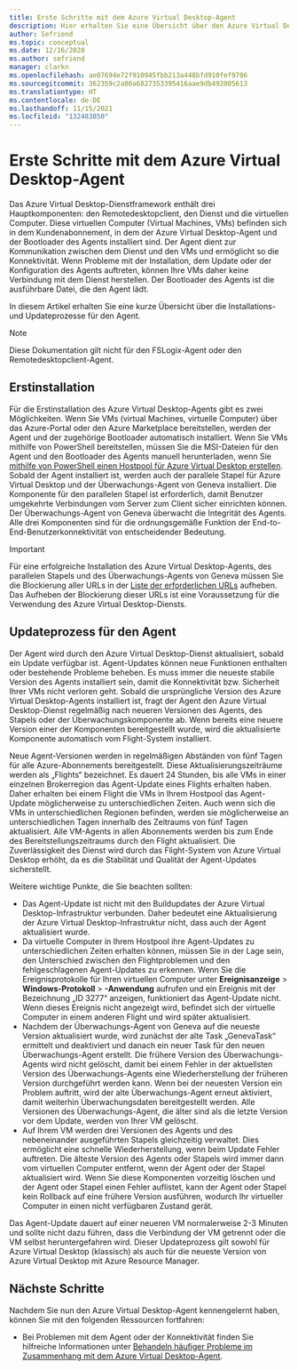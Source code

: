 ```yaml
---
title: Erste Schritte mit dem Azure Virtual Desktop-Agent
description: Hier erhalten Sie eine Übersicht über den Azure Virtual Desktop-Agent und dessen Updateprozesse.
author: Sefriend
ms.topic: conceptual
ms.date: 12/16/2020
ms.author: sefriend
manager: clarkn
ms.openlocfilehash: ae07694e72f910945fbb213a448bfd910fef9786
ms.sourcegitcommit: 362359c2a00a6827353395416aae9db492005613
ms.translationtype: HT
ms.contentlocale: de-DE
ms.lasthandoff: 11/15/2021
ms.locfileid: "132483850"
---
```

# <a name="get-started-with-the-azure-virtual-desktop-agent"></a>Erste Schritte mit dem Azure Virtual Desktop-Agent

Das Azure Virtual Desktop-Dienstframework enthält drei Hauptkomponenten: den Remotedesktopclient, den Dienst und die virtuellen Computer. Diese virtuellen Computer (Virtual Machines, VMs) befinden sich in dem Kundenabonnement, in dem der Azure Virtual Desktop-Agent und der Bootloader des Agents installiert sind. Der Agent dient zur Kommunikation zwischen dem Dienst und den VMs und ermöglicht so die Konnektivität. Wenn Probleme mit der Installation, dem Update oder der Konfiguration des Agents auftreten, können Ihre VMs daher keine Verbindung mit dem Dienst herstellen. Der Bootloader des Agents ist die ausführbare Datei, die den Agent lädt. 

In diesem Artikel erhalten Sie eine kurze Übersicht über die Installations- und Updateprozesse für den Agent.

>[!NOTE]
>Diese Dokumentation gilt nicht für den FSLogix-Agent oder den Remotedesktopclient-Agent.


## <a name="initial-installation-process"></a>Erstinstallation

Für die Erstinstallation des Azure Virtual Desktop-Agents gibt es zwei Möglichkeiten. Wenn Sie VMs (virtual Machines, virtuelle Computer) über das Azure-Portal oder den Azure Marketplace bereitstellen, werden der Agent und der zugehörige Bootloader automatisch installiert. Wenn Sie VMs mithilfe von PowerShell bereitstellen, müssen Sie die MSI-Dateien für den Agent und den Bootloader des Agents manuell herunterladen, wenn Sie [mithilfe von PowerShell einen Hostpool für Azure Virtual Desktop erstellen](create-host-pools-powershell.md#register-the-virtual-machines-to-the-azure-virtual-desktop-host-pool). Sobald der Agent installiert ist, werden auch der parallele Stapel für Azure Virtual Desktop und der Überwachungs-Agent von Geneva installiert. Die Komponente für den parallelen Stapel ist erforderlich, damit Benutzer umgekehrte Verbindungen vom Server zum Client sicher einrichten können. Der Überwachungs-Agent von Geneva überwacht die Integrität des Agents. Alle drei Komponenten sind für die ordnungsgemäße Funktion der End-to-End-Benutzerkonnektivität von entscheidender Bedeutung.

>[!IMPORTANT]
>Für eine erfolgreiche Installation des Azure Virtual Desktop-Agents, des parallelen Stapels und des Überwachungs-Agents von Geneva müssen Sie die Blockierung aller URLs in der [Liste der erforderlichen URLs](safe-url-list.md#virtual-machines) aufheben. Das Aufheben der Blockierung dieser URLs ist eine Voraussetzung für die Verwendung des Azure Virtual Desktop-Diensts.

## <a name="agent-update-process"></a>Updateprozess für den Agent

Der Agent wird durch den Azure Virtual Desktop-Dienst aktualisiert, sobald ein Update verfügbar ist. Agent-Updates können neue Funktionen enthalten oder bestehende Probleme beheben. Es muss immer die neueste stabile Version des Agents installiert sein, damit die Konnektivität bzw. Sicherheit Ihrer VMs nicht verloren geht. Sobald die ursprüngliche Version des Azure Virtual Desktop-Agents installiert ist, fragt der Agent den Azure Virtual Desktop-Dienst regelmäßig nach neueren Versionen des Agents, des Stapels oder der Überwachungskomponente ab. Wenn bereits eine neuere Version einer der Komponenten bereitgestellt wurde, wird die aktualisierte Komponente automatisch vom Flight-System installiert.

Neue Agent-Versionen werden in regelmäßigen Abständen von fünf Tagen für alle Azure-Abonnements bereitgestellt. Diese Aktualisierungszeiträume werden als „Flights“ bezeichnet. Es dauert 24 Stunden, bis alle VMs in einer einzelnen Brokerregion das Agent-Update eines Flights erhalten haben. Daher erhalten bei einem Flight die VMs in Ihrem Hostpool das Agent-Update möglicherweise zu unterschiedlichen Zeiten. Auch wenn sich die VMs in unterschiedlichen Regionen befinden, werden sie möglicherweise an unterschiedlichen Tagen innerhalb des Zeitraums von fünf Tagen aktualisiert. Alle VM-Agents in allen Abonnements werden bis zum Ende des Bereitstellungszeitraums durch den Flight aktualisiert. Die Zuverlässigkeit des Dienst wird durch das Flight-System von Azure Virtual Desktop erhöht, da es die Stabilität und Qualität der Agent-Updates sicherstellt.


Weitere wichtige Punkte, die Sie beachten sollten:

- Das Agent-Update ist nicht mit den Buildupdates der Azure Virtual Desktop-Infrastruktur verbunden. Daher bedeutet eine Aktualisierung der Azure Virtual Desktop-Infrastruktur nicht, dass auch der Agent aktualisiert wurde.
- Da virtuelle Computer in Ihrem Hostpool ihre Agent-Updates zu unterschiedlichen Zeiten erhalten können, müssen Sie in der Lage sein, den Unterschied zwischen den Flightproblemen und den fehlgeschlagenen Agent-Updates zu erkennen. Wenn Sie die Ereignisprotokolle für Ihren virtuellen Computer unter **Ereignisanzeige** > **Windows-Protokoll** >  **-Anwendung** aufrufen und ein Ereignis mit der Bezeichnung „ID 3277“ anzeigen, funktioniert das Agent-Update nicht. Wenn dieses Ereignis nicht angezeigt wird, befindet sich der virtuelle Computer in einem anderen Flight und wird später aktualisiert.
- Nachdem der Überwachungs-Agent von Geneva auf die neueste Version aktualisiert wurde, wird zunächst der alte Task „GenevaTask“ ermittelt und deaktiviert und danach ein neuer Task für den neuen Überwachungs-Agent erstellt. Die frühere Version des Überwachungs-Agents wird nicht gelöscht, damit bei einem Fehler in der aktuellsten Version des Überwachungs-Agents eine Wiederherstellung der früheren Version durchgeführt werden kann. Wenn bei der neuesten Version ein Problem auftritt, wird der alte Überwachungs-Agent erneut aktiviert, damit weiterhin Überwachungsdaten bereitgestellt werden. Alle Versionen des Überwachungs-Agent, die älter sind als die letzte Version vor dem Update, werden von Ihrer VM gelöscht.
- Auf Ihrem VM werden drei Versionen des Agents und des nebeneinander ausgeführten Stapels gleichzeitig verwaltet. Dies ermöglicht eine schnelle Wiederherstellung, wenn beim Update Fehler auftreten. Die älteste Version des Agents oder Stapels wird immer dann vom virtuellen Computer entfernt, wenn der Agent oder der Stapel aktualisiert wird. Wenn Sie diese Komponenten vorzeitig löschen und der Agent oder Stapel einen Fehler auflistet, kann der Agent oder Stapel kein Rollback auf eine frühere Version ausführen, wodurch Ihr virtueller Computer in einen nicht verfügbaren Zustand gerät.

Das Agent-Update dauert auf einer neueren VM normalerweise 2-3 Minuten und sollte nicht dazu führen, dass die Verbindung der VM getrennt oder die VM selbst heruntergefahren wird. Dieser Updateprozess gilt sowohl für Azure Virtual Desktop (klassisch) als auch für die neueste Version von Azure Virtual Desktop mit Azure Resource Manager.

## <a name="next-steps"></a>Nächste Schritte

Nachdem Sie nun den Azure Virtual Desktop-Agent kennengelernt haben, können Sie mit den folgenden Ressourcen fortfahren:

- Bei Problemen mit dem Agent oder der Konnektivität finden Sie hilfreiche Informationen unter [Behandeln häufiger Probleme im Zusammenhang mit dem Azure Virtual Desktop-Agent](troubleshoot-agent.md).
